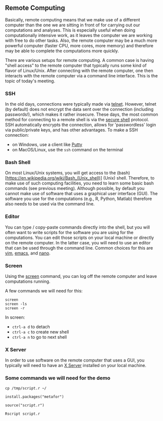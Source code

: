 ## Remote Computing

Basically, remote computing means that we make use of a different computer than the one we are sitting in front of for carrying out our computations and analyses. This is especially useful when doing computationally intensive work, as it leaves the computer we are working with free to do other tasks. Also, the remote computer may be a much more powerful computer (faster CPU, more cores, more memory) and therefore may be able to complete the computations more quickly.

There are various setups for remote computing. A common case is having "shell access" to the remote computer that typically runs some kind of flavor of Linux/Unix. After connecting with the remote computer, one then interacts with the remote computer via a command line interface. This is the topic of today's meeting.

### SSH

In the old days, connections were typically made via [telnet](https://en.wikipedia.org/wiki/Telnet). However, telnet (by default) does not encrypt the data sent over the connection (including passwords!), which makes it rather insecure. These days, the most common method for connecting to a remote shell is via the [secure shell](https://en.wikipedia.org/wiki/Secure_Shell) protocol. SSH automatically encrypts the connection, allows for 'passwordless' login via public/private keys, and has other advantages. To make a SSH connection:

- on Windows, use a client like [Putty](https://putty.org/)
- on MacOS/Linux, use the `ssh` command on the terminal

### Bash Shell

On most Linux/Unix systems, you will get access to the (bash)[https://en.wikipedia.org/wiki/Bash_(Unix_shell)] (Unix) shell. Therefore, to make use of such computing facilities, you need to learn some basic bash commands (see previous meeting). Although possible, by default you cannot make use of software that uses a graphical user interface (GUI). The software you use for the computations (e.g., R, Python, Matlab) therefore also needs to be used via the command line.

### Editor

You can type / copy-paste commands directly into the shell, but you will often want to write scripts for the software you are using for the computations. You can edit those scripts on your local machine or directly on the remote computer. In the latter case, you will need to use an editor that can be used through the command line. Common choices for this are [vim](https://en.wikipedia.org/wiki/Vim_(text_editor)), [emacs](https://en.wikipedia.org/wiki/Emacs), and [nano](https://en.wikipedia.org/wiki/GNU_nano).

### Screen

Using the [screen](https://en.wikipedia.org/wiki/GNU_Screen) command, you can log off the remote computer and leave computations running.

A few commands we will need for this:

```
screen
screen -ls
screen -r
```

In screen:

- `ctrl-a d` to detach
- `ctrl-a c` to create new shell
- `ctrl-a n` to go to next shell

### X Server

In order to use software on the remote computer that uses a GUI, you typically will need to have an [X Server](https://en.wikipedia.org/wiki/X.Org_Server) installed on your local machine.

### Some commands we will need for the demo

```
cp /tmp/script.r ~/
```
```
install.packages("metafor")
```
```
source("script.r")
```
```
Rscript script.r
```
